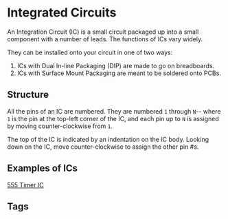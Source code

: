 # Integrated Circuits  

An Integration Circuit (IC) is a small circuit packaged up into a small component with a number of leads. The functions of ICs vary widely.  

They can be installed onto your circuit in one of two ways:  
1. ICs with Dual In-line Packaging (DIP) are made to go on breadboards.   
2. ICs with Surface Mount Packaging are meant to be soldered onto PCBs.  

## Structure
All the pins of an IC are numbered. They are numbered `1` through `N`-- where `1` is the pin at the top-left corner of the IC, and each pin up to `N` is assigned by moving counter-clockwise from `1`.  

The top of the IC is indicated by an indentation on the IC body. Looking down on the IC, move counter-clockwise to assign the other pin #s.  

## Examples of ICs
[555 Timer IC](../202305121829)

## Tags
